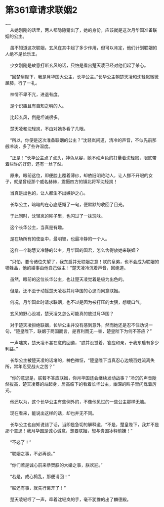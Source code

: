 # 第361章请求联姻2
~~<br>&nbsp;&nbsp;&nbsp;&nbsp;从她刚刚的话里，两人都隐隐猜出了，她的身份，应该就是这次月华国准备联姻的公主。<br><br>&nbsp;&nbsp;&nbsp;&nbsp;虽不知道这次联姻，玄风在其中起了多少作用，但可以肯定，他们计划联姻的人绝不是长乐王。<br><br>&nbsp;&nbsp;&nbsp;&nbsp;少女刚刚是故意打断玄风的话，只怕是看出楚天凌已经对他们起了杀心。<br><br>&nbsp;&nbsp;&nbsp;&nbsp;“回楚皇陛下，我是月华国大公主，长华公主。”长华公主朝楚天凌和沈轻岚微微屈膝，行了一礼。<br><br>&nbsp;&nbsp;&nbsp;&nbsp;神情不卑不亢，进退有度。<br><br>&nbsp;&nbsp;&nbsp;&nbsp;是个识趣且有自知之明的人。<br><br>&nbsp;&nbsp;&nbsp;&nbsp;比起玄风，倒是坦诚很多。<br><br>&nbsp;&nbsp;&nbsp;&nbsp;楚天凌和沈轻岚，不由对她多看了几眼。<br><br>&nbsp;&nbsp;&nbsp;&nbsp;“所以，你便是这次准备联姻的公主？”沈轻岚问道，清冷的声音，不似先前那般冷淡，多了些许温度。<br><br>&nbsp;&nbsp;&nbsp;&nbsp;“正是！”长华公主点了点头，神色从容，她不动声色的打量着沈轻岚，眼底带着些许的好奇，还有一丝了然。<br><br>&nbsp;&nbsp;&nbsp;&nbsp;原来，眼前这位，即便脸上覆着薄纱，却依旧明艳动人，让人挪不开眼的女子，就是曾经那个威名赫赫，震慑四方的镇北将军沈轻岚！<br><br>&nbsp;&nbsp;&nbsp;&nbsp;当真是出色的，让人都生不出嫉妒之心。<br><br>&nbsp;&nbsp;&nbsp;&nbsp;长华公主，暗暗的在心底感慨了一句，便默默的收回了目光。<br><br>&nbsp;&nbsp;&nbsp;&nbsp;于此同时，沈轻岚的眸子里，也闪过了一抹玩味。<br><br>&nbsp;&nbsp;&nbsp;&nbsp;这个长华公主，当真是有趣。<br><br>&nbsp;&nbsp;&nbsp;&nbsp;是在场所有的使臣中，最明智，也最冷静的一个人。<br><br>&nbsp;&nbsp;&nbsp;&nbsp;这样一个聪慧又冷静的公主，月华国的国君，怎么舍得放她来联姻？<br><br>&nbsp;&nbsp;&nbsp;&nbsp;“只怕，要令诸位失望了，我东启并无联姻之意！朕的皇弟，也不会成为联姻的牺牲品，他的婚事由他自己做主！”楚天凌冷沉着声音，回绝道。<br><br>&nbsp;&nbsp;&nbsp;&nbsp;虽然，眼前的这位长华公主，也让楚天凌觉着是极为出色的。<br><br>&nbsp;&nbsp;&nbsp;&nbsp;但是，还不至于动摇楚天凌吞并月华国的心思而同意联姻。<br><br>&nbsp;&nbsp;&nbsp;&nbsp;何况，月华国此时请求联姻，也不过是因为被打压的太狠，想缓口气。<br><br>&nbsp;&nbsp;&nbsp;&nbsp;玄风的野心没减，楚天凌又怎么可能真的放过月华国？<br><br>&nbsp;&nbsp;&nbsp;&nbsp;对于楚天凌拒绝联姻，长华公主并没有感到意外，然而她还是忍不住劝说一句，“楚皇陛下，联姻于两国而言，是百利而无一害，楚皇陛下为何不答应？”<br><br>&nbsp;&nbsp;&nbsp;&nbsp;一声嗤笑，楚天凌不甚在意的回道，“朕并没觉着，答应和亲，于我东启有多少利益。”<br><br>&nbsp;&nbsp;&nbsp;&nbsp;长华公主被楚天凌的话堵的，神色微怔，“楚皇陛下当真忍心边境百姓流离失所，常年忍受战火之苦？”<br><br>&nbsp;&nbsp;&nbsp;&nbsp;“你的意思是，朕若不答应联姻，你月华国还会继续发动战事？”冷沉的声音陡然拔高，楚天凌蓦的站起身，居高临下的看着长华公主，幽深的眸子里闪烁着厉光。<br><br>&nbsp;&nbsp;&nbsp;&nbsp;他还以为，这个长华公主有些例外的，不像他见过的一些公主那样无脑。<br><br>&nbsp;&nbsp;&nbsp;&nbsp;现在看来，能说出这样的话，却也并无不同。<br><br>&nbsp;&nbsp;&nbsp;&nbsp;长华公主也自知说错了话，当即是急切的解释道，“不是，楚皇陛下，我并不是那个意思！我月华国是诚心诚意，想要联姻，想与贵国冰释前嫌！”<br><br>&nbsp;&nbsp;&nbsp;&nbsp;“不必了！”<br><br>&nbsp;&nbsp;&nbsp;&nbsp;“联姻之事，不必再谈。”<br><br>&nbsp;&nbsp;&nbsp;&nbsp;“你们若是诚心前来恭贺朕的大婚之事，朕欢迎。”<br><br>&nbsp;&nbsp;&nbsp;&nbsp;“若是，成心捣乱，那便请回！”<br><br>&nbsp;&nbsp;&nbsp;&nbsp;“朕还有事，就先行离开了！”<br><br>&nbsp;&nbsp;&nbsp;&nbsp;楚天凌轻哼了一声，牵着沈轻岚的手，毫不犹豫的出了麟德殿。<br><br>
                    

<script>_fwqdsqadxfw()</script>
<div><script>_dfwf1dw();</script></div>
<div><script>_dfwf1agdw();</script></div>
                